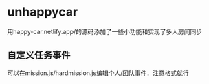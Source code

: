 # unhappycar
用happy-car.netlify.app/的源码添加了一些小功能和实现了多人房间同步  
## 自定义任务事件
可以在mission.js/hardmission.js编辑个人/团队事件，注意格式就行
